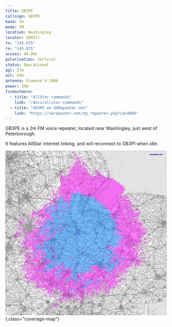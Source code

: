 ```yaml
---
title: GB3PE
callsign: GB3PE
band: 2m
mode: FM
location: Washingley
locator: IO92tl
tx: "145.675"
rx: "145.075"
access: 94.8Hz
polarisation: Vertical
status: Operational
agl: 27m
asl: 64m
antenna: Diamond V-2000
power: 25W
findoutmore:
  - title: "AllStar commands"
    link: "/docs/allstar-commands"
  - title: "GB3PE on UKRepeater.net"
    link: "https://ukrepeater.net/my_repeater.php?id=4069"
---
```

GB3PE is a 2m FM voice repeater, located near Washingley, just west of Peterborough.

It features AllStar internet linking, and will reconnect to GB3PI when idle.

[![Coverage map for GB3PE](/assets/coverage/gb3pe.jpg)](https://ukrepeater.net/repeatermaps/gb3pe.jpg){:class="coverage-map"}